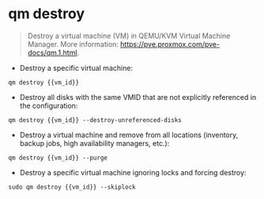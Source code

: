 # qm destroy

> Destroy a virtual machine (VM) in QEMU/KVM Virtual Machine Manager.
> More information: <https://pve.proxmox.com/pve-docs/qm.1.html>.

- Destroy a specific virtual machine:

`qm destroy {{vm_id}}`

- Destroy all disks with the same VMID that are not explicitly referenced in the configuration:

`qm destroy {{vm_id}} --destroy-unreferenced-disks`

- Destroy a virtual machine and remove from all locations (inventory, backup jobs, high availability managers, etc.):

`qm destroy {{vm_id}} --purge`

- Destroy a specific virtual machine ignoring locks and forcing destroy:

`sudo qm destroy {{vm_id}} --skiplock`
